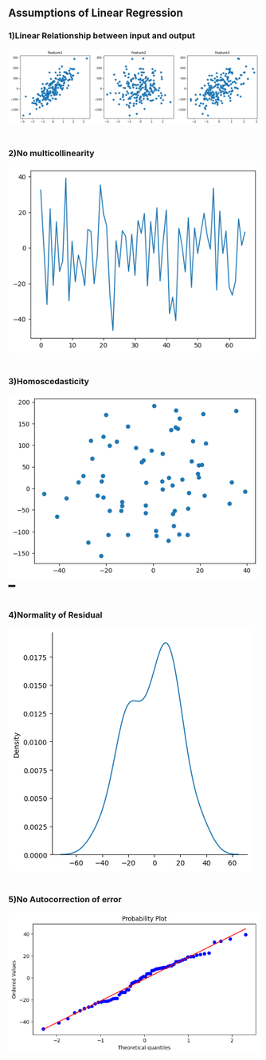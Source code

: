 
## Assumptions of Linear Regression ##

### 1)Linear Relationship between input and output ###
![](https://github.com/Prerna-Shekhawat3/MachineLearning/blob/main/Day27-%3EAssumptions_of_Linear_Regression/linear_distribution.png)

### <br>2)No multicollinearity ###
![](https://github.com/Prerna-Shekhawat3/MachineLearning/blob/main/Day27-%3EAssumptions_of_Linear_Regression/correlation%20of%20error.png)

### <br>3)Homoscedasticity ###
![](https://github.com/Prerna-Shekhawat3/MachineLearning/blob/main/Day27-%3EAssumptions_of_Linear_Regression/Homoscedasticity.png)▬

### <br>4)Normality of Residual ###
![](https://github.com/Prerna-Shekhawat3/MachineLearning/blob/main/Day27-%3EAssumptions_of_Linear_Regression/normality.png)


### <br>5)No Autocorrection of error ###
![](https://github.com/Prerna-Shekhawat3/MachineLearning/blob/main/Day27-%3EAssumptions_of_Linear_Regression/QQ%20plot%20for%20normality%20of%20residua.png)



